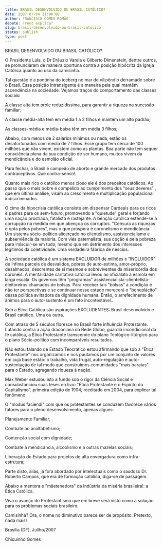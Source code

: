 ```yaml
---
title: BRASIL DESENVOLVIDO OU BRASIL CATÓLICO?
date: 2007-07-04 21:00:00
author: FRANCISCO GOMES ROMÃO
debate: Freud explica?
slug: brasil-desenvolvido-ou-brasil-catolico
status: publish 
type: post
---
```


BRASIL DESENVOLVIDO OU BRASIL CATÓLICO?  

O Presidente Lula, o Dr Dráuzio Varela e Gilberto Dimenstein, dentre outros, se pronunciaram de maneira oportuna contra a posição hipócrita da Igreja Católica quanto ao uso da camisinha.  

Tal questão é a pontinha do iceberg no mar de vilipêndio derramado sobre o Brasil. Essa posição intransigente é a maneira pela qual mantêm ascendência na sociedade. Vejamos traços do comportamento das classes sociais:  

A classe alta tem prole reduzidíssima, para garantir a riqueza na sucessão familiar;  

A classe média-alta tem em média 1 a 2 filhos e mantém um alto padrão;  

As classes-média e média-baixa têm em média 3 filhos;  

Abaixo, com menos de 2 salários mínimos ou nada, estão os desafortunados com média de 7 filhos. Esse grupo tem cerca de 100 milhões que não vivem, existem como as plantas. Boa parte não tem sequer consciência plena da sua condição de ser humano, muitos vivem da mendicância e do esmolão oficial.  

Para fechar, o Brasil é campeão de aborto e grande mercado dos produtos contraceptivos. Que contra-senso!.   

Quanto mais rico o católico menos cioso ele é dos preceitos católicos. Ao passo que o mais pobre é compelido ao cumprimento dos "seus deveres" , que em última análise, visam ao crescimento e multiplicação populacional indiscriminados.  

O cimo da hipocrisia católica consiste em dispensar Cardeais para os ricos e padres para os sem-futuro, promovendo a "quietude" geral e forjando uma nação prostrada, fatalista e rastejante. A bênção católica estende-se à corrupção na medida em que abençoa os corruptos. "Censura as riquezas e opta pelos pobres", mas o que prospera é coronelismo e mendicância. Um sistema sócio-político alicerçado no clientelismo, assistencialismo e subserviência da maioria. Com viés paternalista, sua opção é pela pobreza para imiscuir-se em tudo, mesmo que em detrimento dos interesses legítimos da coletividade. Uma verdadeira fábrica de néscios.   

A sociedade católica é um sistema EXCLUIDOR de milhões e "INCLUIDOR" de ínfima parcela de desvalidos, pobres de auto-estima, amor-próprio, desalmados, descrentes de si mesmos e sobreviventes da misericórdia dos coronéis. A mentalidade caritativa católica levou ao oficialato a esmola em larga escala. Os governos têm "programas" assistencialista-clientelista-eleitoreiros chamados de bolsas. Para receber tais "bolsas" a condição é não ter perspectivas e se continuar nesse estado merecerá o "beneplácito" dessa política aviltadora da dignidade humana. Então, o arrefecimento de ânimos para o auto-sustento é um fato incontestável..  

Sob a Ética Católica são aspirações EXCLUDENTES: Brasil desenvolvido e Brasil católico. Uma ou outra.  

Com atraso de 5 séculos floresce no Brasil forte influência Protestante. Lutando contra a ação draconiana da Rede Globo, guardiã incondicional da fé católica, a Ética Protestante transcende do plano Teológico-litúrgico para o plano Sócio-político com incomparáveis resultados.  

Não estou falando de Estado Teocrático estou afirmando que sob a "Ética Protestante" nos organizamos e nos pautamos por um conjunto de valores em cuja base estão: o trabalho, vida frugal, auto-regulação e auto-sustentação de tal modo que construímos comunidades "mais baratas" para o Estado, agregando riqueza à nação.  

Max Weber estudou isto a fundo sob o rigor da Ciência Social e consubstanciou suas teses no livro "Ética Protestante e o Espírito do Capitalismo", primeira edição de 1904, reeditado em 2004, para explicar tal fenômeno.  

O "modus faciendi" com que os protestantes se conduzem favorece vários fatores para o pleno desenvolvimento, apenas alguns:  

Planejamento Familiar;  

Combate ao analfabetismo;  

Contenção social com dignidade;  

Combate à mendicância, alcoolismo e a outras mazelas sociais;  

Liberação do Estado para projetos de alta envergadura como infra-estrutura;  

Parte disto, aliás, já fora abordado por intelectuais como o saudoso Dr. Roberto Campos, que era de formação católica, diga-se de passagem.  

Abaixo a mentora e "mãetenedora" da indústria da miséria brasileira!: a Ética Católica.  

Viva o avanço do Protestantismo que em breve será visto como a solução para os problemas sociais brasileiro.  

Camisinha? Ora, o nome no diminutivo parece ser de propósito. Pretexto, nada mais!  

Brasília (DF), Jullho/2007  

Chiquinho Gomes
